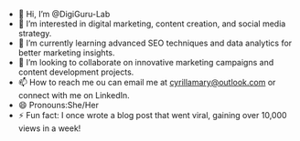 - 👋 Hi, I’m @DigiGuru-Lab
- 👀 I’m interested in digital marketing, content creation, and social media strategy.
- 🌱 I’m currently learning advanced SEO techniques and data analytics for better marketing insights.
- 💞️ I’m looking to collaborate on innovative marketing campaigns and content development projects.
- 📫 How to reach me ou can email me at cyrillamary@outlook.com or connect with me on LinkedIn.
- 😄 Pronouns:She/Her 
- ⚡ Fun fact: I once wrote a blog post that went viral, gaining over 10,000 views in a week!

<!---
DigiGuru-Lab/DigiGuru-Lab is a ✨ special ✨ repository because its `README.md` (this file) appears on your GitHub profile.
You can click the Preview link to take a look at your changes.
--->
